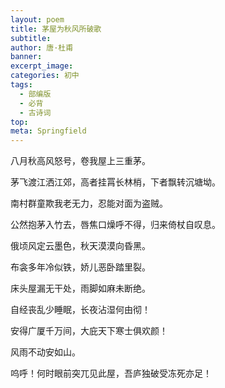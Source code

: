 ```yaml
---
layout: poem
title: 茅屋为秋风所破歌
subtitle: 
author: 唐·杜甫
banner: 
excerpt_image: 
categories: 初中
tags:
  - 部编版
  - 必背
  - 古诗词
top: 
meta: Springfield
---
```




八月秋高风怒号，卷我屋上三重茅。

茅飞渡江洒江郊，高者挂罥长林梢，下者飘转沉塘坳。

南村群童欺我老无力，忍能对面为盗贼。

公然抱茅入竹去，唇焦口燥呼不得，归来倚杖自叹息。

俄顷风定云墨色，秋天漠漠向昏黑。

布衾多年冷似铁，娇儿恶卧踏里裂。

床头屋漏无干处，雨脚如麻未断绝。

自经丧乱少睡眠，长夜沾湿何由彻！

安得广厦千万间，大庇天下寒士俱欢颜！

风雨不动安如山。

呜呼！何时眼前突兀见此屋，吾庐独破受冻死亦足！